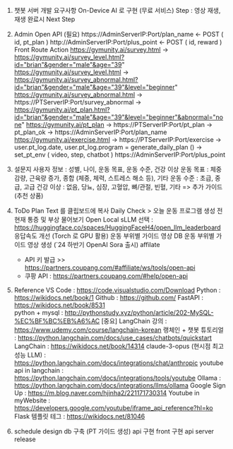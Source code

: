 1. 챗봇 서버 개발 요구사항
   On-Device AI 로 구현 (무료 서비스)
   Step : 영상 재생, 재생 완료시 Next Step

2. Admin Open API (필요)
   https://AdminServerIP:Port/plan_name <- POST ( id, pt_plan )
   http://AdminServerIP:Port/plus_point <- POST ( id, reward )
   Front Route Action
   https://gymunity.ai/survey.html -> https://gymunity.ai/survey_level.html?id="brian"&gender="male"&age="39"
   https://gymunity.ai/survey_level.html -> https://gymunity.ai/survey_abnormal.html?id="brian"&gender="male"&age="39"&level="beginner"
   https://gymunity.ai/survey_abnormal.html -> https://PTServerIP:Port/survey_abnormal ->
   https://gymunity.ai/pt_plan.html?id="brian"&gender="male"&age="39"&level="beginner"&abnormal="none"
   https://gymunity.ai/pt_plan -> https://PTServerIP:Port/pt_plan ->
   pt_plan_ok -> https://AdminServerIP:Port/plan_name
   https://gymunity.ai/exercise.html -> https://PTServerIP:Port/exercise ->
   user.pt_log.date, user.pt_log.program = generate_daily_plan () -> set_pt_env ( video, step, chatbot )
   https://AdminServerIP:Port/plus_point

3. 설문지
   사용자 정보 : 성별, 나이, 운동 목표, 운동 수준, 건강 이상
   운동 목표 : 체중 감량, 근육량 증가, 종합 (체중, 체력, 스트레스 해소 등), 기타
   운동 수준 : 초급, 중급, 고급
   건강 이상 : 없음, 당뇨, 심장, 고혈압, 뼈/관절, 빈혈, 기타 => 추가 가이드 (추천 상품)

4. ToDo
   Plan Text 를 클립보드에 복사
   Daily Check > 오늘 운동 프로그램 생성 전 현재 통증 및 부상 물어보기
   Open Local sLLM 선택 : https://huggingface.co/spaces/HuggingFaceH4/open_llm_leaderboard
   응답속도 개선 (Torch 로 GPU 활용)
   운동 부위별 가이드 영상 DB
   운동 부위별 가이드 영상 생성 (`24 하반기 OpenAI Sora 출시)
   affilate

   - API 키 발급 >> https://partners.coupang.com/#affiliate/ws/tools/open-api
   - 쿠팡 API : https://partners.coupang.com/#help/open-api

5. Reference
   VS Code : https://code.visualstudio.com/Download
   Python : https://wikidocs.net/book/1
   Github : https://github.com/
   FastAPI : https://wikidocs.net/book/8531  
   python + mysql : http://pythonstudy.xyz/python/article/202-MySQL-%EC%BF%BC%EB%A6%AC
   [중요] LangChain 강의 : https://www.udemy.com/course/langchain-korean
   랭체인 + 챗봇 튜토리얼 : https://python.langchain.com/docs/use_cases/chatbots/quickstart
   LangChain : https://wikidocs.net/book/14314
   claude-3-opus (현시점 최고성능 LLM) : https://python.langchain.com/docs/integrations/chat/anthropic
   youtube api in langchain : https://python.langchain.com/docs/integrations/tools/youtube
   Ollama : https://python.langchain.com/docs/integrations/llms/ollama
   Google Sign Up : https://m.blog.naver.com/hjinha2/221171730314
   Youtube in myWebsite : https://developers.google.com/youtube/iframe_api_reference?hl=ko
   Flask 템플릿 테그 : https://wikidocs.net/81046


6. schedule
   design
   db 구축 (PT 가이드 생성)
   api 구현
   front 구현
   api server release
